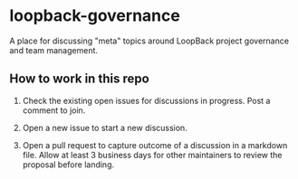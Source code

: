 # loopback-governance

A place for discussing "meta" topics around LoopBack project governance and team
management.

## How to work in this repo

1. Check the existing open issues for discussions in progress.
   Post a comment to join.

2. Open a new issue to start a new discussion.

3. Open a pull request to capture outcome of a discussion in a markdown file.
   Allow at least 3 business days for other maintainers to review the proposal
   before landing.
